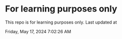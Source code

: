 # For learning purposes only
This repo is for learning purposes only.
Last updated at

Friday, May 17, 2024 7:02:26 AM

